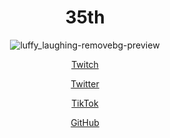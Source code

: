 
<div align = "center">

 # 35th

<div align = "center">
 
 ![luffy_laughing-removebg-preview](https://github.com/35thh/35thh.github.io/assets/147131629/d09d845d-2dc2-40bf-90ab-fb2231b83154)
  
  <div align = "center">
   
  [Twitch](https://www.twitch.tv/35th)
   
  <div align = "center">
   
  [Twitter](https://www.twitter.com/x35th)

  <div align = "center">
   
  [TikTok](https://www.tiktok.com/@reinvest)
  
  <div align = "center">
   
  [GitHub](https://www.github.com/35thh)



<div/> 


